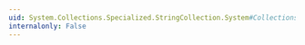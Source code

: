 ```yaml
---
uid: System.Collections.Specialized.StringCollection.System#Collections#IList#IsReadOnly
internalonly: False
---
```

